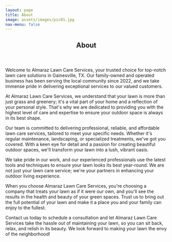 ```yaml
---
layout: page
title: About
image: assets/images/pic01.jpg
nav-menu: false
---
```


<!-- Main -->
<div id="main" class="alt">

<!-- One -->
<section id="one">
	<div class="inner">
		<header class="major">
			<h1>About</h1>
		</header>

<!-- Content -->
<p>Welcome to Almaraz Lawn Care Services, your trusted choice for top-notch lawn care solutions in Gainesville, TX. Our family-owned and operated business has been serving the local community since 2022, and we take immense pride in delivering exceptional services to our valued customers.

At Almaraz Lawn Care Services, we understand that your lawn is more than just grass and greenery; it's a vital part of your home and a reflection of your personal style. That's why we are dedicated to providing you with the highest level of care and expertise to ensure your outdoor space is always in its best shape.

Our team is committed to delivering professional, reliable, and affordable lawn care services, tailored to meet your specific needs. Whether it's regular maintenance, landscaping, or specialized treatments, we've got you covered. With a keen eye for detail and a passion for creating beautiful outdoor spaces, we'll transform your lawn into a lush, vibrant oasis.

We take pride in our work, and our experienced professionals use the latest tools and techniques to ensure your lawn looks its best year-round. We are not just your lawn care service; we're your partners in enhancing your outdoor living experience.

When you choose Almaraz Lawn Care Services, you're choosing a company that treats your lawn as if it were our own, and you'll see the results in the health and beauty of your green spaces. Trust us to bring out the full potential of your lawn and make it a place you and your family can enjoy to the fullest.

Contact us today to schedule a consultation and let Almaraz Lawn Care Services take the hassle out of maintaining your lawn, so you can sit back, relax, and relish in its beauty. We look forward to making your lawn the envy of the neighborhood!</p>
